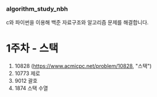 ### algorithm_study_nbh
c와 파이썬을 이용해 백준 자료구조와 알고리즘 문제를 해결합니다.

# 1주차 - 스택
1. 10828	(https://www.acmicpc.net/problem/10828, "스택")
2. 10773	제로
3. 9012	괄호
4. 1874	스택 수열
